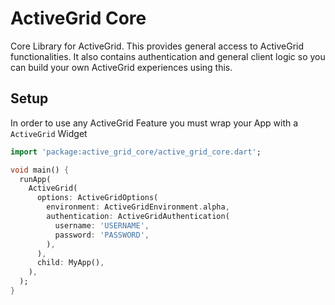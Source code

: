 # ActiveGrid Core

Core Library for ActiveGrid. This provides general access to ActiveGrid functionalities.
It also contains authentication and general client logic so you can build your own ActiveGrid experiences using this.

## Setup

In order to use any ActiveGrid Feature you must wrap your App with a `ActiveGrid` Widget

```dart
import 'package:active_grid_core/active_grid_core.dart';

void main() {
  runApp(
    ActiveGrid(
      options: ActiveGridOptions(
        environment: ActiveGridEnvironment.alpha,
        authentication: ActiveGridAuthentication(
          username: 'USERNAME',
          password: 'PASSWORD',
        ),
      ),
      child: MyApp(),
    ),
  );
}
```
